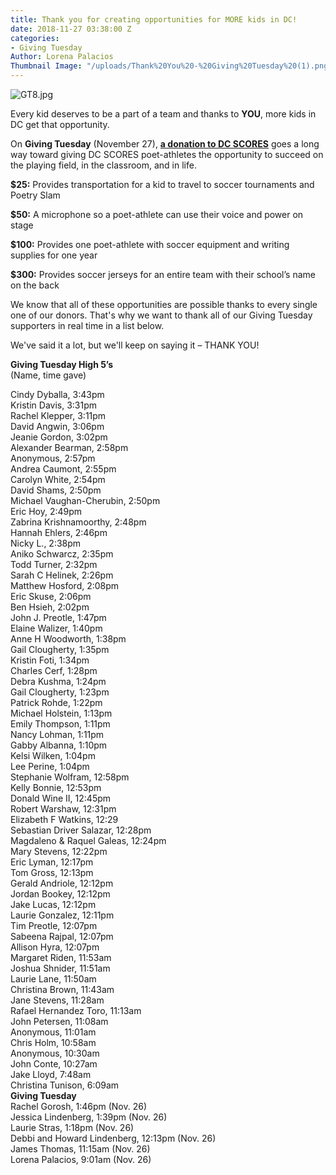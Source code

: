 ```yaml
---
title: Thank you for creating opportunities for MORE kids in DC!
date: 2018-11-27 03:38:00 Z
categories:
- Giving Tuesday
Author: Lorena Palacios
Thumbnail Image: "/uploads/Thank%20You%20-%20Giving%20Tuesday%20(1).png"
---
```


![GT8.jpg](/uploads/GT8.jpg)

Every kid deserves to be a part of a team and thanks to **YOU**, more kids in DC get that opportunity.





On **Giving Tuesday** (November 27), **[a donation to DC SCORES](http://bit.ly/DCSgivingtuesday)** goes a long way toward giving DC SCORES poet-athletes the opportunity to succeed on the playing field, in the classroom, and in life.

**$25:** Provides transportation for a kid to travel to soccer tournaments and Poetry Slam

**$50:** A microphone so a poet-athlete can use their voice and power on stage

**$100:** Provides one poet-athlete with soccer equipment and writing supplies for one year

**$300:** Provides soccer jerseys for an entire team with their school’s name on the back

We know that all of these opportunities are possible thanks to every single one of our donors. That's why we want to thank all of our Giving Tuesday supporters in real time in a list below.

We've said it a lot, but we'll keep on saying it – THANK YOU!

**Giving Tuesday High 5’s** <br>
\(Name, time gave) <br>

Cindy Dyballa, 3:43pm <br>
Kristin Davis, 3:31pm <br>
Rachel Klepper, 3:11pm <br>
David Angwin, 3:06pm <br>
Jeanie Gordon, 3:02pm <br>
Alexander Bearman, 2:58pm <br>
Anonymous, 2:57pm <br>
Andrea Caumont, 2:55pm <br>
Carolyn White, 2:54pm <br>
David Shams, 2:50pm <br>
Michael Vaughan-Cherubin, 2:50pm <br>
Eric Hoy, 2:49pm <br>
Zabrina Krishnamoorthy, 2:48pm <br>
Hannah Ehlers, 2:46pm <br>
Nicky L., 2:38pm <br>
Aniko Schwarcz, 2:35pm <br>
Todd Turner, 2:32pm <br>
Sarah C Helinek, 2:26pm <br>
Matthew Hosford, 2:08pm <br>
Eric Skuse, 2:06pm <br>
Ben Hsieh, 2:02pm <br>
John J. Preotle, 1:47pm <br>
Elaine Walizer, 1:40pm <br>
Anne H Woodworth, 1:38pm <br>
Gail Clougherty, 1:35pm <br>
Kristin Foti, 1:34pm <br>
Charles Cerf, 1:28pm <br>
Debra Kushma, 1:24pm <br>
Gail Clougherty, 1:23pm <br>
Patrick Rohde, 1:22pm <br>
Michael Holstein, 1:13pm <br>
Emily Thompson, 1:11pm <br>
Nancy Lohman, 1:11pm <br>
Gabby Albanna, 1:10pm <br>
Kelsi Wilken, 1:04pm <br>
Lee Perine, 1:04pm <br>
Stephanie Wolfram, 12:58pm <br>
Kelly Bonnie, 12:53pm <br>
Donald Wine II, 12:45pm <br>
Robert Warshaw, 12:31pm <br>
Elizabeth F Watkins, 12:29 <br>
Sebastian Driver Salazar, 12:28pm <br>
Magdaleno & Raquel Galeas, 12:24pm <br>
Mary Stevens, 12:22pm <br>
Eric Lyman, 12:17pm <br>
Tom Gross, 12:13pm <br>
Gerald Andriole, 12:12pm <br>
Jordan Bookey, 12:12pm <br>
Jake Lucas, 12:12pm <br>
Laurie Gonzalez, 12:11pm <br>
Tim Preotle, 12:07pm <br>
Sabeena Rajpal, 12:07pm <br>
Allison Hyra, 12:07pm <br>
Margaret Riden, 11:53am <br>
Joshua Shnider, 11:51am <br>
Laurie Lane, 11:50am <br>
Christina Brown, 11:43am <br>
Jane Stevens, 11:28am <br>
Rafael Hernandez Toro, 11:13am <br>
John Petersen, 11:08am <br>
Anonymous, 11:01am <br>
Chris Holm, 10:58am <br>
Anonymous, 10:30am <br>
John Conte, 10:27am <br>
Jake Lloyd, 7:48am <br>
Christina Tunison, 6:09am <br>
**Giving Tuesday** <br>
Rachel Gorosh, 1:46pm (Nov. 26) <br>
Jessica Lindenberg, 1:39pm (Nov. 26) <br>
Laurie Stras, 1:18pm (Nov. 26) <br>
Debbi and Howard Lindenberg, 12:13pm (Nov. 26) <br>
James Thomas, 11:15am (Nov. 26) <br>
Lorena Palacios, 9:01am (Nov. 26) <br>